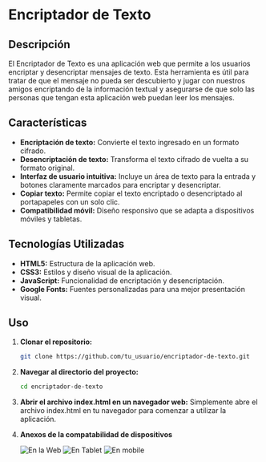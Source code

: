 # Encriptador de Texto

## Descripción

El Encriptador de Texto es una aplicación web que permite a los usuarios encriptar y desencriptar mensajes de texto. Esta herramienta es útil para tratar de que el mensaje no pueda ser descubierto y jugar con nuestros amigos encriptando de la información textual y asegurarse de que solo las personas que tengan esta aplicación web puedan leer los mensajes.

## Características

- **Encriptación de texto:** Convierte el texto ingresado en un formato cifrado.
- **Desencriptación de texto:** Transforma el texto cifrado de vuelta a su formato original.
- **Interfaz de usuario intuitiva:** Incluye un área de texto para la entrada y botones claramente marcados para encriptar y desencriptar.
- **Copiar texto:** Permite copiar el texto encriptado o desencriptado al portapapeles con un solo clic.
- **Compatibilidad móvil:** Diseño responsivo que se adapta a dispositivos móviles y tabletas.

## Tecnologías Utilizadas

- **HTML5:** Estructura de la aplicación web.
- **CSS3:** Estilos y diseño visual de la aplicación.
- **JavaScript:** Funcionalidad de encriptación y desencriptación.
- **Google Fonts:** Fuentes personalizadas para una mejor presentación visual.

## Uso

1. **Clonar el repositorio:**

   ```sh
   git clone https://github.com/tu_usuario/encriptador-de-texto.git

2. **Navegar al directorio del proyecto:**

   ```sh
   cd encriptador-de-texto

3. **Abrir el archivo index.html en un navegador web:**
    Simplemente abre el archivo index.html en tu navegador para comenzar a utilizar la aplicación.

4. **Anexos de la compatabilidad de dispositivos**

    ![En la Web](assets/Web.png)
    ![En Tablet](assets/Tablet.png)
    ![En mobile](assets/Mobile.png)
